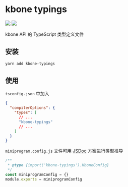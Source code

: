 # kbone typings

![](https://img.shields.io/npm/v/kbone-typings.svg?style=flat) ![](https://img.shields.io/github/license/baranwang/kbone-typings.svg)

kbone API 的 TypeScript 类型定义文件

## 安装

```sh
yarn add kbone-typings
```

## 使用

`tsconfig.json` 中加入

```json
{
  "compilerOptions": {
    "types": [
      // ...
      "kbone-typings"
      // ...
    ]
  }
}
```

`miniprogram.config.js` 文件可用 [JSDoc](https://github.com/jsdoc/jsdoc) 方案进行类型推导

```js
/**
 * @type {import('kbone-typings').KboneConfig}
 */
const miniprogramConfig = {}
module.exports = miniprogramConfig
```